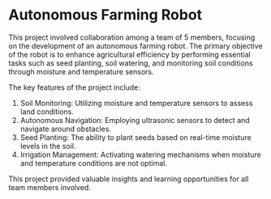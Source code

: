 # Autonomous Farming Robot

This project involved collaboration among a team of 5 members, focusing on the development of an autonomous farming robot. The primary objective of the robot is to enhance agricultural efficiency by performing essential tasks such as seed planting, soil watering, and monitoring soil conditions through moisture and temperature sensors.

The key features of the project include:

1. Soil Monitoring: Utilizing moisture and temperature sensors to assess land conditions.
2. Autonomous Navigation: Employing ultrasonic sensors to detect and navigate around obstacles.
3. Seed Planting: The ability to plant seeds based on real-time moisture levels in the soil.
4. Irrigation Management: Activating watering mechanisms when moisture and temperature conditions are not optimal.

This project provided valuable insights and learning opportunities for all team members involved.
